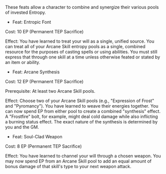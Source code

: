 These feats allow a character to combine and synergize their various pools of invested Entropy.

- Feat: Entropic Font

Cost: 10 EP (Permanent TEP Sacrifice)

Effect: You have learned to treat your will as a single, unified source. You can treat all of your Arcane Skill entropy pools as a single, combined resource for the purposes of casting spells or using abilities. You must still express that through one skill at a time unless otherwise feated or stated by an item or ability.

- Feat: Arcane Synthesis

Cost: 12 EP (Permanent TEP Sacrifice)

Prerequisite: At least two Arcane Skill pools.

Effect: Choose two of your Arcane Skill pools (e.g., "Expression of Frost" and "Pyromancy"). You have learned to weave their energies together. You can now spend EP from either pool to create a combined "synthesis" effect. A "Frostfire" bolt, for example, might deal cold damage while also inflicting a burning status effect. The exact nature of the synthesis is determined by you and the GM.

- Feat: Soul-Clad Weapon

Cost: 8 EP (Permanent TEP Sacrifice)

Effect: You have learned to channel your will through a chosen weapon. You may now spend EP from an Arcane Skill pool to add an equal amount of bonus damage of that skill's type to your next weapon attack.